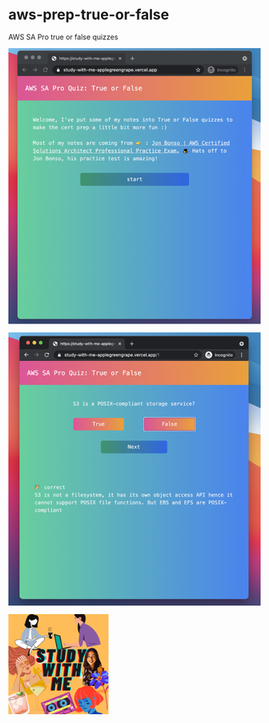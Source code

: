 # aws-prep-true-or-false
AWS SA Pro true or false quizzes


![homepage](./img/homepage.png)

![quiz](./img/quiz.png)

<img src="./img/logo.png" width="200" height="200">
